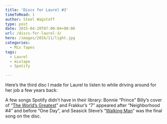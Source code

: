 ```yaml
---
title: 'Discs for Laurel #3'
timeToRead: 1 
author: Steel Wagstaff
type: post
date: 2015-04-20T07:00:04+00:00
url: /discs-for-laurel-3/
hero: /images/2016/11/light.jpg
categories:
  - Mix Tapes
tags:
  - Laurel
  - mixtape
  - Spotify

---
```

Here&#8217;s the third disc I made for Laurel to listen to while driving around for her job a few years back:



A few songs Spotify didn&#8217;t have in their library: Bonnie &#8220;Prince&#8221; Billy&#8217;s cover of &#8220;<a href="https://www.youtube.com/watch?v=ugVdiUhlOBk" target="_blank">The World&#8217;s Greatest</a>&#8221; and Frakkur&#8217;s &#8220;7&#8221; appeared after &#8220;Neighborhood #4&#8221; and before &#8220;One Day&#8221;, and Seasick Steve&#8217;s &#8220;<a href="https://www.youtube.com/watch?v=Kjggg1eZt-g" target="_blank">Walking Man</a>&#8221; was the final song on the disc.